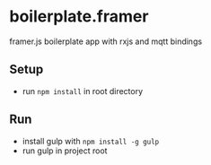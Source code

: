 # boilerplate.framer
framer.js boilerplate app with rxjs and mqtt bindings

## Setup
  * run `npm install` in root directory

## Run
  * install gulp with `npm install -g gulp`
  * run gulp in project root
